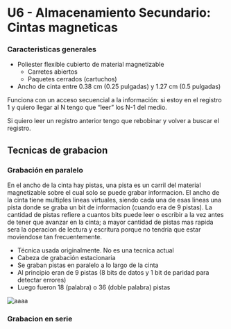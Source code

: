 # U6 - Almacenamiento Secundario: Cintas magneticas

### Caracteristicas generales
- Poliester flexible cubierto de material magnetizable
  - Carretes abiertos
  - Paquetes cerrados (cartuchos)
- Ancho de cinta entre 0.38 cm (0.25 pulgadas) y 1.27 cm (0.5 pulgadas)

Funciona con un acceso secuencial a la información: si estoy en el registro 1 y quiero llegar al N tengo que “leer” los N-1 del medio.

Si quiero leer un registro anterior tengo que rebobinar y volver a buscar el registro.

## Tecnicas de grabacion

### Grabación en paralelo
En el ancho de la cinta hay pistas, una pista es un carril del material magnetizable sobre el cual solo se puede grabar informacion. El ancho de la cinta tiene multiples lineas virtuales, siendo cada una de esas lineas una pista donde se graba un bit de informacion (cuando era de 9 pistas). La cantidad de pistas refiere a cuantos bits puede leer o escribir a la vez antes de tener que avanzar en la cinta; a mayor cantidad de pistas mas rapida sera la operacion de lectura y escritura porque no tendria que estar moviendose tan frecuentemente.
- Técnica usada originalmente. No es una tecnica actual
- Cabeza de grabación estacionaria
- Se graban pistas en paralelo a lo largo de la cinta
- Al principio eran de 9 pistas (8 bits de datos y 1 bit de paridad para detectar errores)
- Luego fueron 18 (palabra) o 36 (doble palabra) pistas

![aaaa](https://github.com/user-attachments/assets/6974885b-afcc-43c6-9751-e02a52dc5006)

### Grabacion en serie
